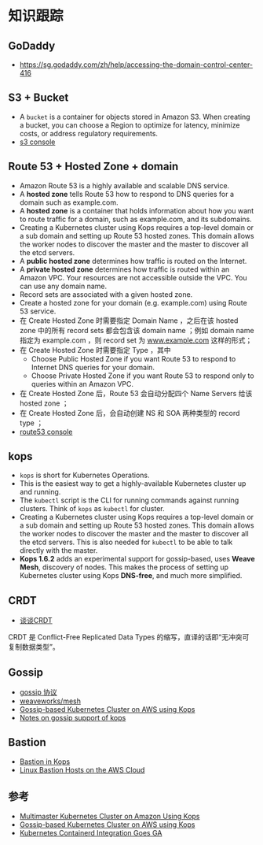 # 知识跟踪


## GoDaddy

- https://sg.godaddy.com/zh/help/accessing-the-domain-control-center-416

## S3 + Bucket

- A `bucket` is a container for objects stored in Amazon S3. When creating a bucket, you can choose a Region to optimize for latency, minimize costs, or address regulatory requirements.
- [s3 console](https://console.aws.amazon.com/s3/home?region=us-west-1)

## Route 53 + Hosted Zone + domain

- Amazon Route 53 is a highly available and scalable DNS service.
- A **hosted zone** tells Route 53 how to respond to DNS queries for a domain such as example.com.
- A **hosted zone** is a container that holds information about how you want to route traffic for a domain, such as example.com, and its subdomains.
- Creating a Kubernetes cluster using Kops requires a top-level domain or a sub domain and setting up Route 53 hosted zones. This domain allows the worker nodes to discover the master and the master to discover all the etcd servers.
- A **public hosted zone** determines how traffic is routed on the Internet.
- A **private hosted zone** determines how traffic is routed within an Amazon VPC. Your resources are not accessible outside the VPC. You can use any domain name.
- Record sets are associated with a given hosted zone.
- Create a hosted zone for your domain (e.g. example.com) using Route 53 service.
- 在 Create Hosted Zone 时需要指定 Domain Name ，之后在该 hosted zone 中的所有 record sets 都会包含该 domain name ；例如 domain name 指定为 example.com ，则 record set 为 www.example.com 这样的形式；
- 在 Create Hosted Zone 时需要指定 Type ，其中
	- Choose Public Hosted Zone if you want Route 53 to respond to Internet DNS queries for your domain.
	- Choose Private Hosted Zone if you want Route 53 to respond only to queries within an Amazon VPC.
- 在 Create Hosted Zone 后，Route 53 会自动分配四个 Name Servers 给该 hosted zone ；
- 在 Create Hosted Zone 后，会自动创建 NS 和 SOA 两种类型的 record type ；
- [route53 console](https://console.aws.amazon.com/route53/home?region=us-west-1)

## kops

- `kops` is short for Kubernetes Operations.
- This is the easiest way to get a highly-available Kubernetes cluster up and running. 
- The `kubectl` script is the CLI for running commands against running clusters. Think of `kops` as `kubectl` for cluster.
- Creating a Kubernetes cluster using Kops requires a top-level domain or a sub domain and setting up Route 53 hosted zones. This domain allows the worker nodes to discover the master and the master to discover all the etcd servers. This is also needed for `kubectl` to be able to talk directly with the master.
- **Kops 1.6.2** adds an experimental support for gossip-based, uses **Weave Mesh**, discovery of nodes. This makes the process of setting up Kubernetes cluster using Kops **DNS-free**, and much more simplified.


## CRDT

- [谈谈CRDT](http://liyu1981.github.io/what-is-CRDT/?utm_source=tuicool&utm_medium=referral)

CRDT 是 Conflict-Free Replicated Data Types 的缩写，直译的话即“无冲突可复制数据类型”。

## Gossip

- [gossip 协议](https://github.com/moooofly/MarkSomethingDown/blob/master/nonsense/gossip%20%E5%8D%8F%E8%AE%AE.md)
- [weaveworks/mesh](https://github.com/weaveworks/mesh)
- [Gossip-based Kubernetes Cluster on AWS using Kops](http://blog.arungupta.me/gossip-kubernetes-aws-kops/)
- [Notes on gossip support of kops](https://github.com/kubernetes/kops/blob/master/docs/development/gossip.md)

## Bastion

- [Bastion in Kops](https://github.com/kubernetes/kops/blob/master/docs/bastion.md)
- [Linux Bastion Hosts on the AWS Cloud](https://docs.aws.amazon.com/quickstart/latest/linux-bastion/architecture.html)

## 参考

- [Multimaster Kubernetes Cluster on Amazon Using Kops](http://blog.arungupta.me/multimaster-kubernetes-cluster-amazon-kops/)
- [Gossip-based Kubernetes Cluster on AWS using Kops](http://blog.arungupta.me/gossip-kubernetes-aws-kops/)
- [Kubernetes Containerd Integration Goes GA](https://kubernetes.io/blog/2018/05/24/kubernetes-containerd-integration-goes-ga/)


